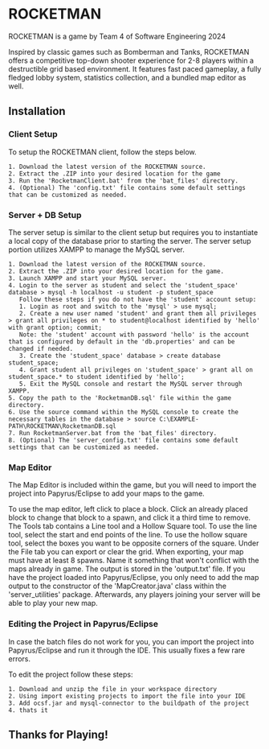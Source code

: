 # ROCKETMAN
 ROCKETMAN is a game by Team 4 of Software Engineering 2024

 Inspired by classic games such as Bomberman and Tanks, ROCKETMAN offers a competitive top-down shooter experience for 2-8 players within a destructible grid based environment. It features fast paced gameplay, a fully fledged lobby system, statistics collection, and a bundled map editor as well.

 ## Installation


### Client Setup
To setup the ROCKETMAN client, follow the steps below.
```
1. Download the latest version of the ROCKETMAN source.
2. Extract the .ZIP into your desired location for the game
3. Run the 'RocketmanClient.bat' from the 'bat_files' directory.
4. (Optional) The 'config.txt' file contains some default settings that can be customized as needed.
```
### Server + DB Setup
The server setup is similar to the client setup but requires you to instantiate a local copy of the database prior to starting the server. The server setup portion utilizes XAMPP to manage the MySQL server.
```
1. Download the latest version of the ROCKETMAN source.
2. Extract the .ZIP into your desired location for the game.
3. Launch XAMPP and start your MySQL server.
4. Login to the server as student and select the 'student_space' database > mysql -h localhost -u student -p student_space
   Follow these steps if you do not have the 'student' account setup:
   1. Login as root and switch to the 'mysql' > use mysql;
   2. Create a new user named 'student' and grant them all privileges > grant all privileges on * to student@localhost identified by 'hello' with grant option; commit;
   Note: the 'student' account with password 'hello' is the account that is configured by default in the 'db.properties' and can be changed if needed.
   3. Create the 'student_space' database > create database student_space;
   4. Grant student all privileges on 'student_space' > grant all on student_space.* to student identified by 'hello';
   5. Exit the MySQL console and restart the MySQL server through XAMPP.
5. Copy the path to the 'RocketmanDB.sql' file within the game directory.
6. Use the source command within the MySQL console to create the necessary tables in the database > source C:\EXAMPLE-PATH\ROCKETMAN\RocketmanDB.sql
7. Run RocketmanServer.bat from the 'bat_files' directory.
8. (Optional) The 'server_config.txt' file contains some default settings that can be customized as needed.
```

### Map Editor
The Map Editor is included within the game, but you will need to import the project into Papyrus/Eclipse to add your maps to the game.

To use the map editor, left click to place a block. Click an already placed block to change that block to a spawn, and click it a third time to remove. The Tools tab contains a Line tool and a Hollow Square tool. To use the line tool, select the start and end points of the line. To use the hollow square tool, select the boxes you want to be opposite corners of the square. Under the File tab you can export or clear the grid. When exporting, your map must have at least 8 spawns. Name it something that won't conflict with the maps already in game. The output is stored in the 'output.txt' file. If you have the project loaded into Papyrus/Eclipse, you only need to add the map output to the constructor of the 'MapCreator.java' class within the 'server_utilities' package. Afterwards, any players joining your server will be able to play your new map.

### Editing the Project in Papyrus/Eclipse

In case the batch files do not work for you, you can import the project into Papyrus/Eclipse and run it through the IDE. This usually fixes a few rare errors.

To edit the project follow these steps:
```
1. Download and unzip the file in your workspace directory
2. Using import existing projects to import the file into your IDE
3. Add ocsf.jar and mysql-connector to the buildpath of the project
4. thats it
```

## Thanks for Playing!

  
